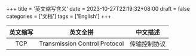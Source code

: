 +++
title = '英文缩写含义'
date = 2023-10-27T22:19:32+08:00
draft = false
categories = ['文档']
tags = ['English']
+++


| 英文缩写 | 英文全拼                      | 中文描述     |
| :-----:  | :-----:                       | :-----:      |
| TCP      | Transmission Control Protocol | 传输控制协议 |
